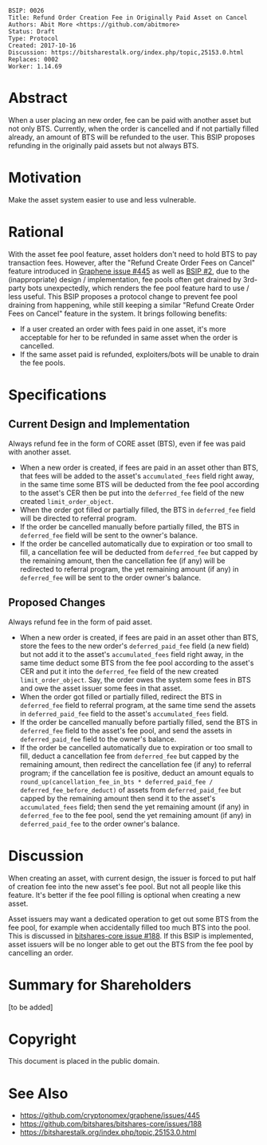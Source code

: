     BSIP: 0026
    Title: Refund Order Creation Fee in Originally Paid Asset on Cancel
    Authors: Abit More <https://github.com/abitmore>
    Status: Draft
    Type: Protocol
    Created: 2017-10-16
    Discussion: https://bitsharestalk.org/index.php/topic,25153.0.html
    Replaces: 0002
    Worker: 1.14.69

# Abstract

When a user placing an new order, fee can be paid with another asset but not only BTS. Currently, when the order is cancelled and if not partially filled already, an amount of BTS will be refunded to the user. This BSIP proposes refunding in the originally paid assets but not always BTS.

# Motivation

Make the asset system easier to use and less vulnerable.

# Rational

With the asset fee pool feature, asset holders don't need to hold BTS to pay transaction fees. However, after the "Refund Create Order Fees on Cancel" feature introduced in  [Graphene issue #445](https://github.com/cryptonomex/graphene/issues/445) as well as [BSIP #2](https://github.com/bitshares/bsips/blob/master/bsip-0002.md), due to the (inappropriate) design / implementation, fee pools often get drained by 3rd-party bots unexpectedly, which renders the fee pool feature hard to use / less useful. This BSIP proposes a protocol change to prevent fee pool draining from happening, while still keeping a similar "Refund Create Order Fees on Cancel" feature in the system. It brings following benefits:
* If a user created an order with fees paid in one asset, it's more acceptable for her to be refunded in same asset when the order is cancelled.
* If the same asset paid is refunded, exploiters/bots will be unable to drain the fee pools.

# Specifications

## Current Design and Implementation

Always refund fee in the form of CORE asset (BTS), even if fee was paid with another asset.

* When a new order is created, if fees are paid in an asset other than BTS, that fees will be added to the asset's `accumulated_fees` field right away, in the same time some BTS will be deducted from the fee pool according to the asset's CER then be put into the `deferred_fee` field of the new created `limit_order_object`.
* When the order got filled or partially filled, the BTS in `deferred_fee` field will be directed to referral program.
* If the order be cancelled manually before partially filled, the BTS in `deferred_fee` field will be sent to the owner's balance.
* If the order be cancelled automatically due to expiration or too small to fill, a cancellation fee will be deducted from `deferred_fee` but capped by the remaining amount, then the cancellation fee (if any) will be redirected to referral program, the yet remaining amount (if any) in `deferred_fee` will be sent to the order owner's balance.

## Proposed Changes

Always refund fee in the form of paid asset.

* When a new order is created, if fees are paid in an asset other than BTS, store the fees to the new order's `deferred_paid_fee` field (a new field) but not add it to the asset's `accumulated_fees` field right away, in the same time deduct some BTS from the fee pool according to the asset's CER and put it into the `deferred_fee` field of the new created `limit_order_object`. Say, the order owes the system some fees in BTS and owe the asset issuer some fees in that asset.
* When the order got filled or partially filled, redirect the BTS in `deferred_fee` field to referral program, at the same time send the assets in `deferred_paid_fee` field to the asset's `accumulated_fees` field.
* If the order be cancelled manually before partially filled, send the BTS in `deferred_fee` field to the asset's fee pool, and send the assets in `deferred_paid_fee` field to the owner's balance.
* If the order be cancelled automatically due to expiration or too small to fill, deduct a cancellation fee from `deferred_fee` but capped by the remaining amount, then redirect the cancellation fee (if any) to referral program; if the cancellation fee is positive, deduct an amount equals to `round_up(cancellation_fee_in_bts * deferred_paid_fee / deferred_fee_before_deduct)` of assets from `deferred_paid_fee` but capped by the remaining amount then send it to the asset's `accumulated_fees` field; then send the yet remaining amount (if any) in `deferred_fee` to the fee pool, send the yet remaining amount (if any) in `deferred_paid_fee` to the order owner's balance.


# Discussion

When creating an asset, with current design, the issuer is forced to put half of creation fee into the new asset's fee pool. But not all people like this feature. It's better if the fee pool filling is optional when creating a new asset.

Asset issuers may want a dedicated operation to get out some BTS from the fee pool, for example when accidentally filled too much BTS into the pool. This is discussed in [bitshares-core issue #188](https://github.com/bitshares/bitshares-core/issues/188). If this BSIP is implemented, asset issuers will be no longer able to get out the BTS from the fee pool by cancelling an order.

# Summary for Shareholders

[to be added]

# Copyright

This document is placed in the public domain.

# See Also

* https://github.com/cryptonomex/graphene/issues/445
* https://github.com/bitshares/bitshares-core/issues/188
* https://bitsharestalk.org/index.php/topic,25153.0.html
